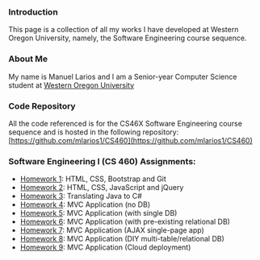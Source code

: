### Introduction

This page is a collection of all my works I have developed at Western Oregon University, namely, the Software Engineering course sequence.

### About Me

My name is Manuel Larios and I am a Senior-year Computer Science student at [Western Oregon University](http://www.wou.edu/)

### Code Repository
All the code referenced is for the CS46X Software Engineering course sequence and is hosted in the following repository: [https://github.com/mlarios1/CS460](https://github.com/mlarios1/CS460)

### Software Engineering I (CS 460) Assignments:
* [Homework 1](https://mlarios1.github.io/mlarios1.github.io/CS460/HW1/): HTML, CSS, Bootstrap and Git
* [Homework 2](https://mlarios1.github.io/mlarios1.github.io/CS460/HW2/): HTML, CSS, JavaScript and jQuery
* [Homework 3](https://mlarios1.github.io/mlarios1.github.io/CS460/HW3/): Translating Java to C#
* [Homework 4](https://mlarios1.github.io/mlarios1.github.io/CS460/HW4/): MVC Application (no DB)
* [Homework 5](https://mlarios1.github.io/mlarios1.github.io/CS460/HW5/): MVC Application (with single DB)
* [Homework 6](https://mlarios1.github.io/mlarios1.github.io/CS460/HW6/): MVC Application (with pre-existing relational DB)
* [Homework 7](https://mlarios1.github.io/mlarios1.github.io/CS460/HW7/): MVC Application (AJAX single-page app)
* [Homework 8](https://mlarios1.github.io/mlarios1.github.io/CS460/HW8/): MVC Application (DIY multi-table/relational DB)
* [Homework 9](https://mlarios1.github.io/mlarios1.github.io/CS460/HW9/): MVC Application (Cloud deployment)
